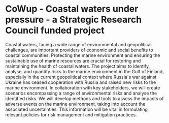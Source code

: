 # CoWup - Coastal waters under pressure - a Strategic Research Council funded project

Coastal waters, facing a wide range of environmental and geopolitical challenges, are important providers of economic and social benefits to coastal communities. Protecting the marine environment and ensuring the sustainable use of marine resources are crucial for restoring and maintaining the health of coastal waters. The project aims to identify, analyse, and quantify risks to the marine environment in the Gulf of Finland, especially in the current geopolitical context where Russia's war against Ukraine has ceased cooperation with Russia and raised new risks to the marine environment. In collaboration with key stakeholders, we will create scenarios encompassing a range of environmental risks and analyse the identified risks. We will develop methods and tools to assess the impacts of adverse events on the marine environment, taking into account the associated uncertainties. This information will be vital in formulating relevant policies for risk management and mitigation practices.
